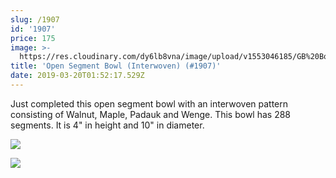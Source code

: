 ```yaml
---
slug: /1907
id: '1907'
price: 175
image: >-
  https://res.cloudinary.com/dy6lb8vna/image/upload/v1553046185/GB%20Bowlworks%20Gallery/1907a.jpg
title: 'Open Segment Bowl (Interwoven) (#1907)'
date: 2019-03-20T01:52:17.529Z
---
```

Just completed this open segment bowl with an interwoven pattern consisting of Walnut, Maple, Padauk and Wenge.  This bowl has 288 segments.  It is 4" in height and 10" in diameter.

![](https://res.cloudinary.com/dy6lb8vna/image/upload/v1553046591/GB%20Bowlworks%20Gallery/1907b.jpg)

![](https://res.cloudinary.com/dy6lb8vna/image/upload/a_auto_right/a_0/v1/GB%20Bowlworks%20Gallery/IMG_4036.jpg)
